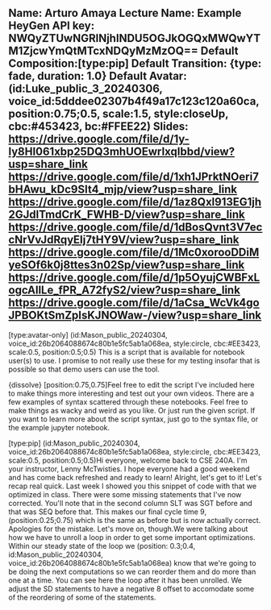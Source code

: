 Name: Arturo Amaya
Lecture Name: Example
HeyGen API key: NWQyZTUwNGRlNjhlNDU5OGJkOGQxMWQwYTM1ZjcwYmQtMTcxNDQyMzMzOQ==
Default Composition:[type:pip]
Default Transition: {type: fade, duration: 1.0}
Default Avatar: (id:Luke_public_3_20240306, voice_id:5dddee02307b4f49a17c123c120a60ca, position:0.75;0.5, scale:1.5, style:closeUp, cbc:#453423, bc:#FFEE22)
Slides:
https://drive.google.com/file/d/1y-ly8HI061xbp25DQ3mhUOEwrIxqIbbd/view?usp=share_link
    https://drive.google.com/file/d/1xh1JPrktNOeri7bHAwu_kDc9SIt4_mjp/view?usp=share_link
    https://drive.google.com/file/d/1az8Qxl913EG1jh2GJdlTmdCrK_FWHB-D/view?usp=share_link
    https://drive.google.com/file/d/1dBosQvnt3V7eccNrVvJdRqyEIj7tHY9V/view?usp=share_link
    https://drive.google.com/file/d/1Mc0xorooDDiMyeSOf6k0j8ttes3n02Sp/view?usp=share_link 
    https://drive.google.com/file/d/1p5OyujCWBFxLogcAllLe_fPR_A72fyS2/view?usp=share_link
    https://drive.google.com/file/d/1aCsa_WcVk4goJPBOKtSmZpIsKJNOWaw-/view?usp=share_link
--

[type:avatar-only] (id:Mason_public_20240304, voice_id:26b2064088674c80b1e5fc5ab1a068ea, style:circle, cbc:#EE3423, scale:0.5, position:0.5;0.5) This is a script that is available for notebook user(s) to use. I promise to not really use these for my testing insofar that is possible so that demo users can use the tool.

{dissolve} [position:0.75,0.75]Feel free to edit the script I've included here to make things more interesting and test out your own videos. There are a few examples of syntax scattered through these notebooks. Feel free to make things as wacky and weird as you like. Or just run the given script. If you want to learn more about the script syntax, just go to the syntax file, or the example jupyter notebook. 

[type:pip] (id:Mason_public_20240304, voice_id:26b2064088674c80b1e5fc5ab1a068ea, style:circle, cbc:#EE3423, scale:0.5, position:0.5;0.5)Hi everyone, welcome back to CSE 240A. I'm your instructor, Lenny McTwisties. I hope everyone had a good weekend and has come back refreshed and ready to learn! Alright, let's get to it! Let's recap real quick. Last week I showed you this snippet of code with that we optimized in class. There were some missing statements that I've now corrected. You'll note that in the second column SLT was SGT before and that was SEQ before that. This makes our final cycle time 9, (position:0.25;0.75) which is the same as before but is now actually correct. Apologies for the mistake. Let's move on, though.We were talking about how we have to unroll a loop in order to get some important optimizations. Within our steady state of the loop we (position: 0.3;0.4, id:Mason_public_20240304, voice_id:26b2064088674c80b1e5fc5ab1a068ea) know that we're going to be doing the next computations so we can reorder them and do more than one at a time.  You can see here the loop after it has been unrolled. We adjust the SD statements to have a negative 8 offset to accomodate some of the reordering of some of the statements. 